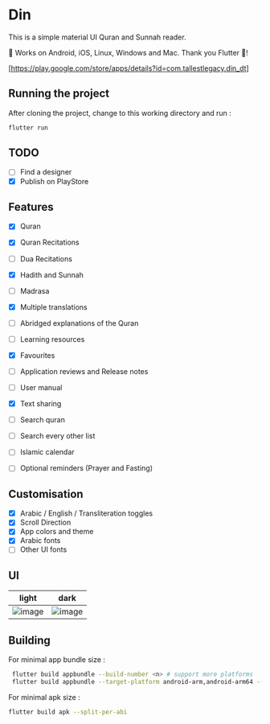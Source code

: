 # Din

This is a simple material UI Quran and Sunnah reader.

🤟 Works on Android, iOS, Linux, Windows and Mac. Thank you Flutter 💖!

[https://play.google.com/store/apps/details?id=com.tallestlegacy.din_dt]

## Running the project

After cloning the project, change to this working directory and run :

```sh
flutter run
```

## TODO

- [ ] Find a designer
- [x] Publish on PlayStore

## Features

- [x] Quran
- [x] Quran Recitations
- [ ] Dua Recitations
- [x] Hadith and Sunnah
- [ ] Madrasa
- [x] Multiple translations
- [ ] Abridged explanations of the Quran
- [ ] Learning resources
- [x] Favourites
- [ ] Application reviews and Release notes
- [ ] User manual

- [x] Text sharing
- [ ] Search quran
- [ ] Search every other list
- [ ] Islamic calendar
- [ ] Optional reminders (Prayer and Fasting)

## Customisation

- [x] Arabic / English / Transliteration toggles
- [x] Scroll Direction
- [x] App colors and theme
- [x] Arabic fonts
- [ ] Other UI fonts

## UI

| light                    | dark                          |
| ------------------------ | ----------------------------- |
| ![image](https://github.com/tallestlegacy/din_flutter/assets/71118951/32186746-7022-470d-adcc-032b9c28a475) | ![image](https://github.com/tallestlegacy/din_flutter/assets/71118951/d2f95ee9-65ce-4578-adc3-5817a18693b2) |

## Building

For minimal app bundle size :

```sh
 flutter build appbundle --build-number <n> # support more platforms
 flutter build appbundle --target-platform android-arm,android-arm64 --build-number <n>
```

For minimal apk size :

```sh
flutter build apk --split-per-abi
```
